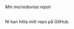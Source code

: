 ###### Min me/redovisa repot

Ni kan hitta mitt repo på GitHub.

[<i class="fab fa-github fa-2x"></i>](https://github.com/sszu/designv2)
